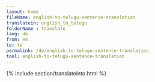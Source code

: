```yaml
---
layout: home
fileName: english-to-telugu-sentence-translation
translatein: english_to_telugu
folderName : translate
lang: de
from: en
to: te
permalink: /de/english-to-telugu-sentence-translation
tool: english-to-telugu-sentence-translation
---
```

{% include section/translateinto.html %}